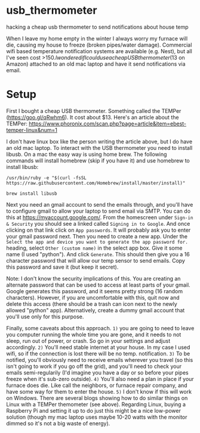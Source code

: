 # usb_thermometer
hacking a cheap usb thermometer to send notifications about house temp

When I leave my home empty in the winter I always worry my furnace will die, causing my house to freeze (broken pipes/water damage). Commercial wifi based temperature notification systems are available (e.g. Nest), but all I've seen cost >$150.  I wondered if I could use a cheap USB thermometer ($13 on Amazon) attached to an old mac laptop and have it send notifications via email.  

# Setup

First I bought a cheap USB thermometer. Something called the TEMPer (https://goo.gl/qRwhm6).  It cost about $13.  Here's an article about the TEMPer: https://www.phoronix.com/scan.php?page=article&item=ebest-temper-linux&num=1

I don't have linux box like the person writing the article above, but I do have an old mac laptop. To interact with the USB thermometer you need to install libusb. On a mac the easy way is using home brew. The following commands will install homebrew (skip if you have it) and use homebrew to install libusb:

`/usr/bin/ruby -e "$(curl -fsSL https://raw.githubusercontent.com/Homebrew/install/master/install)"`

`brew install libusb`

Next you need an gmail account to send the emails through, and you'll have to configure gmail to allow your laptop to send email via SMTP.  You can do this at https://myaccount.google.com/.  From the homescreen under `Sign-in & Security` you should see a linked called `Signing in to Google`.  And once clicking on that link click on `App passwords`.  It will probably ask you to enter your gmail password next.  Then you need to create a new app.  Under the `Select the app and device you want to generate the app password for.` heading, select `Other (custom name)` in the select app box.  Give it some name (I used "python").  And click `Generate`.  This should then give you a 16 character password that will allow our temp sensor to send emails.  Copy this password and save it (but keep it secret).

Note: I don't know the security implications of this. You are creating an alternate password that can be used to access at least parts of your gmail. Google generates this password, and it seems pretty strong (16 random characters).  However, if you are uncomfortable with this, quit now and delete this access (there should be a trash can icon next to the newly allowed "python" app).  Alternatively, create a dummy gmail account that you'll use only for this purpose.


Finally, some caveats about this approach.  `1)` you are going to need to leave you computer running the whole time you are gone, and it needs to not sleep, run out of power, or crash.  So go in your settings and adjust accordingly.  `2)` You'll need stable internet at your house. In my case I used wifi, so if the connection is lost there will be no temp. notification. `3)` To be notified, you'll obviously need to receive emails wherever you travel (so this isn't going to work if you go off the grid), and you'll need to check your emails semi-regularily (I'd imagine you have a day or so before your pipes freeze when it's sub-zero outside). `4)` You'll also need a plan in place if your furnace does die.  Like call the neighbors, or furnace repair company, and have some way for them to enter the house. `5)`  I don't know if this will work on Windows. There are several blogs showing how to do similar things on Linux with a TEMPer themometer (see above). Regarding Linux, buying a Raspberry Pi and setting it up to do just this might be a nice low-power solution (though my mac laptop uses maybe 10-20 watts with the monitor dimmed so it's not a big waste of energy).

